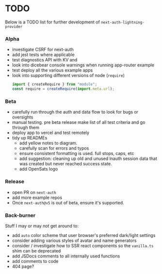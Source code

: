 # TODO

Below is a TODO list for further development of `next-auth-lightning-provider`

### Alpha

- investigate CSRF for next-auth
- add jest tests where applicable
- test diagnostics API with KV and
- look into dicebear console warnings when running app-router example
- test deploy all the various example apps
- look into supporting different versions of node (`require`)
  ```javascript
  import { createRequire } from "module";
  const require = createRequire(import.meta.url);
  ```

### Beta

- carefully run through the auth and data flow to look for bugs or oversights
- manual testing. pre beta release make list of all test criteria and go through them
- deploy app to vercel and test remotely
- tidy up READMEs
  - add yellow notes to diagram.
  - carefully scan for errors and typos
  - ensure consistent formatting is used. full stops, caps, etc
  - add suggestion: cleaning up old and unused lnauth session data that was created but never reached success state.
  - add OpenSats logo

### Release

- open PR on `next-auth`
- add more example repos
- Once `next-auth@v5` is out of beta, ensure it's supported.

### Back-burner

Stuff I may or may not get around to:

- add `auto` color scheme that user browser's preferred dark/light settings
- consider adding various styles of avatar and name generators
- consider / investigate how to SSR react components so the `vanilla.ts` shim can be deprecated
- add JSDocs comments to all internally used functions
- add comments to code
- 404 page?
